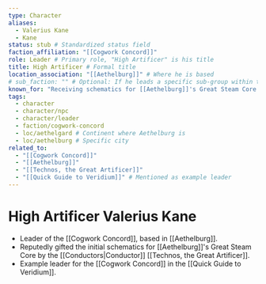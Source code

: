 ```yaml
---
type: Character
aliases:
  - Valerius Kane
  - Kane
status: stub # Standardized status field
faction_affiliation: "[[Cogwork Concord]]"
role: Leader # Primary role, "High Artificer" is his title
title: High Artificer # Formal title
location_association: "[[Aethelburg]]" # Where he is based
# sub_faction: "" # Optional: If he leads a specific sub-group within the Concord
known_for: "Receiving schematics for [[Aethelburg]]'s Great Steam Core from [[Technos, the Great Artificer]]"
tags:
  - character
  - character/npc
  - character/leader
  - faction/cogwork-concord
  - loc/aethelgard # Continent where Aethelburg is
  - loc/aethelburg # Specific city
related_to:
  - "[[Cogwork Concord]]"
  - "[[Aethelburg]]"
  - "[[Technos, the Great Artificer]]"
  - "[[Quick Guide to Veridium]]" # Mentioned as example leader
---
```

# High Artificer Valerius Kane

* Leader of the [[Cogwork Concord]], based in [[Aethelburg]].
* Reputedly gifted the initial schematics for [[Aethelburg]]'s Great Steam Core by the [[Conductors|Conductor]] [[Technos, the Great Artificer]].
* Example leader for the [[Cogwork Concord]] in the [[Quick Guide to Veridium]].